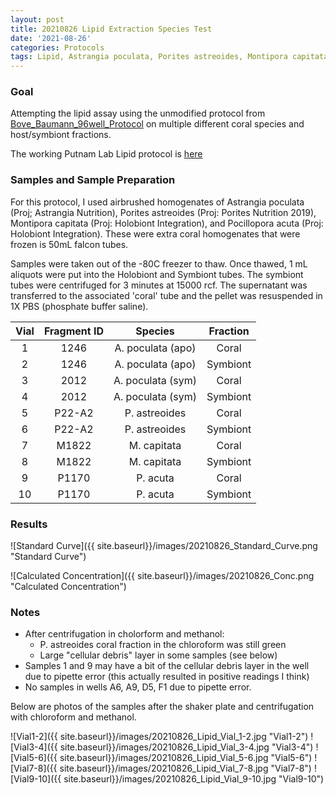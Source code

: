 ```yaml
---
layout: post
title: 20210826 Lipid Extraction Species Test
date: '2021-08-26'
categories: Protocols
tags: Lipid, Astrangia poculata, Porites astreoides, Montipora capitata, Pocillopora acuta
---
```


### Goal

Attempting the lipid assay using the unmodified protocol from [Bove_Baumann_96well_Protocol](https://www.protocols.io/view/coral-lipid-assay-for-96-well-plates-bvcfn2tn) on multiple different coral species and host/symbiont fractions.

The working Putnam Lab Lipid protocol is [here](https://github.com/Putnam-Lab/Lab_Management/blob/master/Lab_Resources/Physiology_Protocols/Lipids/Bove_Baumann_96well_Protocol/Coral_Lipid_Protocol.md)

### Samples and Sample Preparation

For this protocol, I used airbrushed homogenates of Astrangia poculata (Proj; Astrangia Nutrition), Porites astreoides (Proj: Porites Nutrition 2019), Montipora capitata (Proj: Holobiont Integration), and Pocillopora acuta (Proj: Holobiont Integration). These were extra coral homogenates that were frozen is 50mL falcon tubes.

Samples were taken out of the -80C freezer to thaw. Once thawed, 1 mL aliquots were put into the Holobiont and Symbiont tubes. The symbiont tubes were centrifuged for 3 minutes at 15000 rcf. The supernatant was transferred to the associated 'coral' tube and the pellet was resuspended in 1X PBS (phosphate buffer saline).

| Vial | Fragment ID |      Species      | Fraction |
|:----:|:-----------:|:-----------------:|:--------:|
|   1  |     1246    | A. poculata (apo) |   Coral  |
|   2  |     1246    | A. poculata (apo) | Symbiont |
|   3  |     2012    | A. poculata (sym) |   Coral  |
|   4  |     2012    | A. poculata (sym) | Symbiont |
|   5  |    P22-A2   |   P. astreoides   |   Coral  |
|   6  |    P22-A2   |   P. astreoides   | Symbiont |
|   7  |    M1822    |    M. capitata    |   Coral  |
|   8  |    M1822    |    M. capitata    | Symbiont |
|   9  |    P1170    |      P. acuta     |   Coral  |
|  10  |    P1170    |      P. acuta     | Symbiont |

### Results

![Standard Curve]({{ site.baseurl}}/images/20210826_Standard_Curve.png "Standard Curve")

![Calculated Concentration]({{ site.baseurl}}/images/20210826_Conc.png "Calculated Concentration")


### Notes
- After centrifugation in cholorform and methanol:
  - P. astreoides coral fraction in the chloroform was still green
  - Large "cellular debris" layer in some samples (see below)
- Samples 1 and 9 may have a bit of the cellular debris layer in the well due to pipette error (this actually resulted in positive readings I think)
- No samples in wells A6, A9, D5, F1 due to pipette error.

Below are photos of the samples after the shaker plate and centrifugation with chloroform and methanol.

![Vial1-2]({{ site.baseurl}}/images/20210826_Lipid_Vial_1-2.jpg "Vial1-2")
![Vial3-4]({{ site.baseurl}}/images/20210826_Lipid_Vial_3-4.jpg "Vial3-4")
![Vial5-6]({{ site.baseurl}}/images/20210826_Lipid_Vial_5-6.jpg "Vial5-6")
![Vial7-8]({{ site.baseurl}}/images/20210826_Lipid_Vial_7-8.jpg "Vial7-8")
![Vial9-10]({{ site.baseurl}}/images/20210826_Lipid_Vial_9-10.jpg "Vial9-10")
